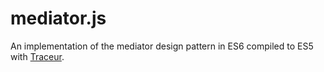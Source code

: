 # mediator.js
An implementation of the mediator design pattern in ES6 compiled to ES5 with [Traceur](https://github.com/google/traceur-compiler).
